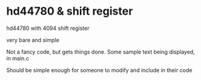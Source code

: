hd44780 & shift register
=======

hd44780 with 4094 shift register

very bare and simple

Not a fancy code, but gets things done. Some sample text being displayed, in main.c

Should be simple enough for someone to modify and include in their code
